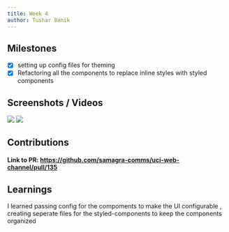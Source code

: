 ```yaml
---
title: Week 4
author: Tushar Banik   
---
```


## Milestones
- [x] setting up config files for theming
- [x] Refactoring all the components to replace inline styles with styled components

## Screenshots / Videos

![](https://i.postimg.cc/ydsJ976v/Screenshot-2023-07-30-at-11-30-52-PM.png)
![](https://i.postimg.cc/7LgGf545/Screenshot-2023-07-30-at-11-30-43-PM.png)

## Contributions

 #### Link to PR: https://github.com/samagra-comms/uci-web-channel/pull/135

## Learnings

I learned passing config for the compoments to make the UI configurable , creating seperate files for the styled-components to keep the components organized 